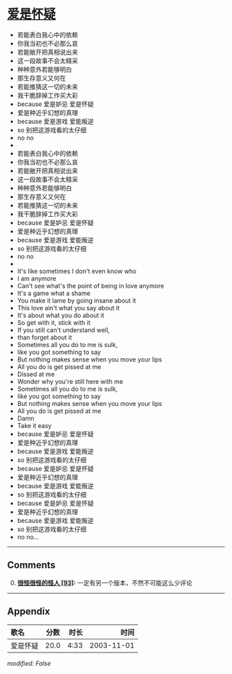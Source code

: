 # [爱是怀疑](https://music.163.com/song?id=66604)

* 若能表白我心中的依赖
* 你我当初也不必那么哀
* 若能敝开把真相说出来
* 这一段故事不会太精采
* 种种意外若能够明白
* 那生存意义又何在
* 若能推猜这一切的未来
* 我干脆辞掉工作买大彩
* because 爱是妒忌 爱是怀疑
* 爱是种近乎幻想的真理
* because 爱是游戏 爱能叛逆
* so 别把这游戏看的太仔细
* no no
* 
* 若能表白我心中的依赖
* 你我当初也不必那么哀
* 若能敝开把真相说出来
* 这一段故事不会太精采
* 种种意外若能够明白
* 那生存意义又何在
* 若能推猜这一切的未来
* 我干脆辞掉工作买大彩
* because 爱是妒忌 爱是怀疑
* 爱是种近乎幻想的真理
* because 爱是游戏 爱能叛逆
* so 别把这游戏看的太仔细
* no no
* 
* It's like sometimes I don't even know who
* I am anymore
* Can't see what's the point of being in love anymore
* It's a game what a shame
* You make it lame by going insane about it
* This love ain't what you say about it
* It's about what you do about it
* So get with it, stick with it
* If you still can't understand well,
* than forget about it
* Sometimes all you do to me is sulk,
* like you got something to say
* But nothing makes sense when you move your lips
* All you do is get pissed at me
* Dissed at me
* Wonder why you're still here with me
* Sometimes all you do to me is sulk,
* like you got something to say
* But nothing makes sense when you move your lips
* All you do is get pissed at me
* Damn
* Take it easy
* because 爱是妒忌 爱是怀疑
* 爱是种近乎幻想的真理
* because 爱是游戏 爱能叛逆
* so 别把这游戏看的太仔细
* because 爱是妒忌 爱是怀疑
* 爱是种近乎幻想的真理
* because 爱是游戏 爱能叛逆
* so 别把这游戏看的太仔细
* because 爱是妒忌 爱是怀疑
* 爱是种近乎幻想的真理
* because 爱是游戏 爱能叛逆
* so 别把这游戏看的太仔细
* no no...


---

## Comments
0. **[很怪很怪的怪人 \[93\]](https://music.163.com/#/user/home?id=113824285):** 一定有另一个版本，不然不可能这么少评论



---

## Appendix

|歌名|分数|时长|时间|
|:---|:---:|---:|---:|
|爱是怀疑|20.0|4:33|2003-11-01

*modified: False*